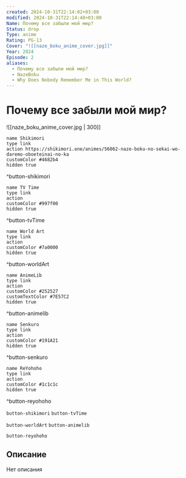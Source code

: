 ```yaml
---
created: 2024-10-31T22:14:02+03:00
modified: 2024-10-31T22:14:48+03:00
Name: Почему все забыли мой мир?
Status: drop
Type: anime
Rating: PG-13
Cover: "![[naze_boku_anime_cover.jpg]]"
Year: 2024
Episode: 2
aliases:
  - Почему все забыли мой мир?
  - NazeBoku
  - Why Does Nobody Remember Me in This World?
---
```


# Почему все забыли мой мир?

![[naze_boku_anime_cover.jpg | 300]]

```button
name Shikimori
type link
action https://shikimori.one/animes/56062-naze-boku-no-sekai-wo-daremo-oboeteinai-no-ka
customColor #4682b4
hidden true
```
^button-shikimori

```button
name TV Time
type link
action 
customColor #997f00
hidden true
```
^button-tvTime

```button
name World Art
type link
action 
customColor #7a0000
hidden true
```
^button-worldArt

```button
name AnimeLib
type link
action 
customColor #252527
customTextColor #7E57C2
hidden true
```
^button-animelib

```button
name Senkuro
type link
action 
customColor #191A21
hidden true
```
^button-senkuro

```button
name ReYohoho
type link
action 
customColor #1c1c1c
hidden true
```
^button-reyohoho



`button-shikimori` `button-tvTime`

`button-worldArt` `button-animelib`

`button-reyohoho`

## Описание

Нет описания
